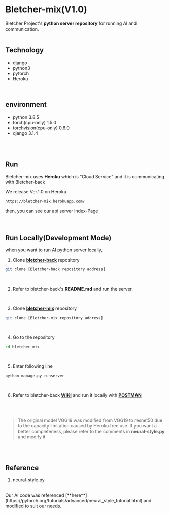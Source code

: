 # Bletcher-mix(V1.0)

Bletcher Project's **python server repository** for running AI and communication.
<br/>
<br/>

## Technology

- django
- python3
- pytorch
- Heroku
<br/>

## environment

- python                3.8.5
- torch(cpu-only)       1.5.0
- torchvision(cpu-only) 0.6.0
- django                3.1.4
<br/>
<br/>

## Run

Bletcher-mix uses **Heroku** which is "Cloud Service" and it is communicating with Bletcher-back

We release Ver.1.0 on Heroku.
```bash
https://bletcher-mix.herokuapp.com/
```
then, you can see our api server Index-Page
<br/>
<br/>
<br/>

## Run Locally(Development Mode)

when you want to run AI python server locally, 

1. Clone [**bletcher-back**](https://github.com/Bletcher-Project/bletcher-back) repository
```bash
git clone [Bletcher-back repository address]
```
<br/>

2. Refer to bletcher-back's **README.md** and run the server.
<br/>

3. Clone [**bletcher-mix**](https://github.com/Bletcher-Project/bletcher_mix) repository 
```bash
git clone [Bletcher-mix repository address]
```
<br/>

4. Go to the repository
```bash
cd bletcher_mix
```
<br/>

5. Enter following line
```bash
python manage.py runserver
```
<br/>

6. Refer to bletcher-back [**WIKI**](https://github.com/Bletcher-Project/bletcher-back/wiki) and run it locally with [**POSTMAN**](https://www.postman.com/)
<br/>
<br/>

> The original model VGG19 was modified from VGG19 to resnet50 due to the capacity limitation caused by Heroku free use.
If you want a better completeness, please refer to the comments in **neural-style.py** and modify it
<br/>
<br/>

## Reference
1. neural-style.py
<br/>
Our AI code was referenced [**here**](https://pytorch.org/tutorials/advanced/neural_style_tutorial.html) and modified to suit our needs.







